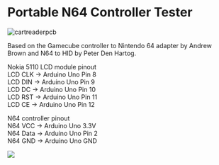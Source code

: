 # Portable N64 Controller Tester

![cartreaderpcb](https://github.com/sanni/controllertest/blob/master/controllertest.jpg)

Based on the Gamecube controller to Nintendo 64 adapter by Andrew Brown and N64 to HID by Peter Den Hartog.  

Nokia 5110 LCD module pinout  
LCD CLK -> Arduino Uno Pin 8  
LCD DIN -> Arduino Uno Pin 9  
LCD DC  -> Arduino Uno Pin 10  
LCD RST -> Arduino Uno Pin 11  
LCD CE  -> Arduino Uno Pin 12  

N64 controller pinout  
N64 VCC  -> Arduino Uno 3.3V  
N64 Data -> Arduino Uno Pin 2  
N64 GND  -> Arduino Uno GND  

[![](https://www.dropbox.com/s/h3hswzkiqzc7vjr/video2.jpg?dl=1)](https://www.youtube.com/watch?v=5PH3Je4rQf8)
